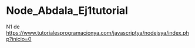 # Node_Abdala_Ej1tutorial
N1 de https://www.tutorialesprogramacionya.com/javascriptya/nodejsya/index.php?inicio=0
